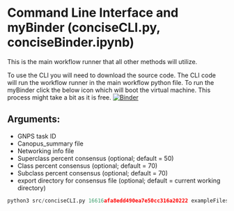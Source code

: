 # Command Line Interface and myBinder (conciseCLI.py, conciseBinder.ipynb)
This is the main workflow runner that all other methods will utilize. 

To use the CLI you will need to download the source code. The CLI code will run the workflow runner in the main workflow python file. To run the myBinder click the below icon which will boot the virtual machine. This process might take a bit as it is free. [![Binder](https://mybinder.org/badge_logo.svg)](https://mybinder.org/v2/gh/Zquinlan/conCISE/HEAD?labpath=src%2FconciseBinder.ipynb)

## Arguments:
- GNPS task ID
- Canopus_summary file
- Networking info file
- Superclass percent consensus (optional; default = 50)
- Class percent consensus (optional; default = 70)
- Subclass percent consensus (optional; default = 70)
- export directory for consensus file (optional; default = current working directory)

```Python
python3 src/conciseCLI.py 16616afa8edd490ea7e50cc316a20222 exampleFiles/canopus_summary.tsv exampleFiles/Node_info.tsv
```
